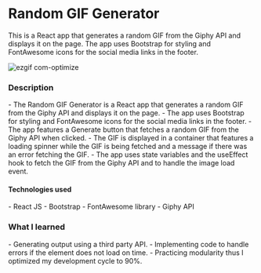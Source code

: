 <h1>Random GIF Generator</h1>
<p>This is a React app that generates a random GIF from the Giphy API and displays it on the page. The app uses Bootstrap for styling and FontAwesome icons for the social media links in the footer.</p>

![ezgif com-optimize](https://user-images.githubusercontent.com/112973440/224387985-2576d82e-ac6e-4177-ab66-1fc566a13c17.gif)
<h3>Description</h3>
- The Random GIF Generator is a React app that generates a random GIF from the Giphy API and displays it on the page.
- The app uses Bootstrap for styling and FontAwesome icons for the social media links in the footer.
- The app features a Generate button that fetches a random GIF from the Giphy API when clicked.
- The GIF is displayed in a container that features a loading spinner while the GIF is being fetched and a message if there was an error fetching the GIF.
- The app uses state variables and the useEffect hook to fetch the GIF from the Giphy API and to handle the image load event.

<h4>Technologies used</h4>
- React JS
- Bootstrap
- FontAwesome library
- Giphy API

<h3>What I learned</h3>
- Generating output using a third party API.
- Implementing code to handle errors if the element does not load on time.
- Practicing modularity thus I optimized my development cycle to 90%. 
